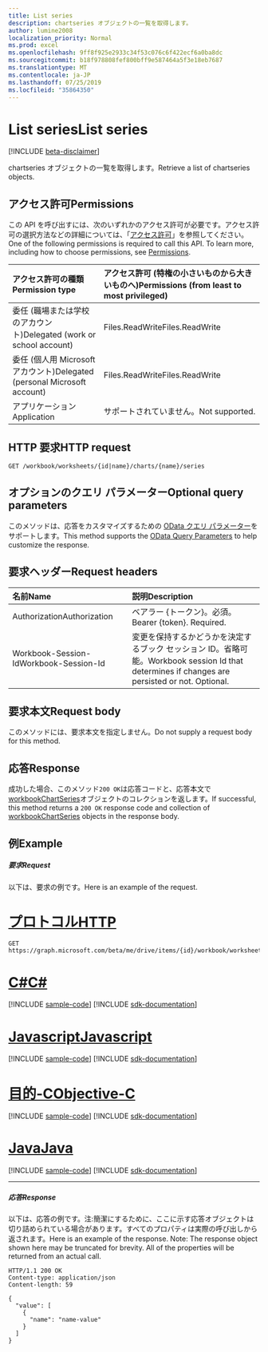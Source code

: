 ```yaml
---
title: List series
description: chartseries オブジェクトの一覧を取得します。
author: lumine2008
localization_priority: Normal
ms.prod: excel
ms.openlocfilehash: 9ff8f925e2933c34f53c076c6f422ecf6a0ba8dc
ms.sourcegitcommit: b18f978808fef800bff9e587464a5f3e18eb7687
ms.translationtype: MT
ms.contentlocale: ja-JP
ms.lasthandoff: 07/25/2019
ms.locfileid: "35864350"
---
```

# <a name="list-series"></a><span data-ttu-id="97de7-103">List series</span><span class="sxs-lookup"><span data-stu-id="97de7-103">List series</span></span>

[!INCLUDE [beta-disclaimer](../../includes/beta-disclaimer.md)]

<span data-ttu-id="97de7-104">chartseries オブジェクトの一覧を取得します。</span><span class="sxs-lookup"><span data-stu-id="97de7-104">Retrieve a list of chartseries objects.</span></span>
## <a name="permissions"></a><span data-ttu-id="97de7-105">アクセス許可</span><span class="sxs-lookup"><span data-stu-id="97de7-105">Permissions</span></span>
<span data-ttu-id="97de7-p101">この API を呼び出すには、次のいずれかのアクセス許可が必要です。アクセス許可の選択方法などの詳細については、「[アクセス許可](/graph/permissions-reference)」を参照してください。</span><span class="sxs-lookup"><span data-stu-id="97de7-p101">One of the following permissions is required to call this API. To learn more, including how to choose permissions, see [Permissions](/graph/permissions-reference).</span></span>

|<span data-ttu-id="97de7-108">アクセス許可の種類</span><span class="sxs-lookup"><span data-stu-id="97de7-108">Permission type</span></span>      | <span data-ttu-id="97de7-109">アクセス許可 (特権の小さいものから大きいものへ)</span><span class="sxs-lookup"><span data-stu-id="97de7-109">Permissions (from least to most privileged)</span></span>              |
|:--------------------|:---------------------------------------------------------|
|<span data-ttu-id="97de7-110">委任 (職場または学校のアカウント)</span><span class="sxs-lookup"><span data-stu-id="97de7-110">Delegated (work or school account)</span></span> | <span data-ttu-id="97de7-111">Files.ReadWrite</span><span class="sxs-lookup"><span data-stu-id="97de7-111">Files.ReadWrite</span></span>    |
|<span data-ttu-id="97de7-112">委任 (個人用 Microsoft アカウント)</span><span class="sxs-lookup"><span data-stu-id="97de7-112">Delegated (personal Microsoft account)</span></span> | <span data-ttu-id="97de7-113">Files.ReadWrite</span><span class="sxs-lookup"><span data-stu-id="97de7-113">Files.ReadWrite</span></span>    |
|<span data-ttu-id="97de7-114">アプリケーション</span><span class="sxs-lookup"><span data-stu-id="97de7-114">Application</span></span> | <span data-ttu-id="97de7-115">サポートされていません。</span><span class="sxs-lookup"><span data-stu-id="97de7-115">Not supported.</span></span> |

## <a name="http-request"></a><span data-ttu-id="97de7-116">HTTP 要求</span><span class="sxs-lookup"><span data-stu-id="97de7-116">HTTP request</span></span>
<!-- { "blockType": "ignored" } -->
```http
GET /workbook/worksheets/{id|name}/charts/{name}/series
```
## <a name="optional-query-parameters"></a><span data-ttu-id="97de7-117">オプションのクエリ パラメーター</span><span class="sxs-lookup"><span data-stu-id="97de7-117">Optional query parameters</span></span>
<span data-ttu-id="97de7-118">このメソッドは、応答をカスタマイズするための [OData クエリ パラメーター](https://developer.microsoft.com/graph/docs/concepts/query_parameters)をサポートします。</span><span class="sxs-lookup"><span data-stu-id="97de7-118">This method supports the [OData Query Parameters](https://developer.microsoft.com/graph/docs/concepts/query_parameters) to help customize the response.</span></span>

## <a name="request-headers"></a><span data-ttu-id="97de7-119">要求ヘッダー</span><span class="sxs-lookup"><span data-stu-id="97de7-119">Request headers</span></span>
| <span data-ttu-id="97de7-120">名前</span><span class="sxs-lookup"><span data-stu-id="97de7-120">Name</span></span>      |<span data-ttu-id="97de7-121">説明</span><span class="sxs-lookup"><span data-stu-id="97de7-121">Description</span></span>|
|:----------|:----------|
| <span data-ttu-id="97de7-122">Authorization</span><span class="sxs-lookup"><span data-stu-id="97de7-122">Authorization</span></span>  | <span data-ttu-id="97de7-p102">ベアラー {トークン}。必須。</span><span class="sxs-lookup"><span data-stu-id="97de7-p102">Bearer {token}. Required.</span></span> |
| <span data-ttu-id="97de7-125">Workbook-Session-Id</span><span class="sxs-lookup"><span data-stu-id="97de7-125">Workbook-Session-Id</span></span>  | <span data-ttu-id="97de7-p103">変更を保持するかどうかを決定するブック セッション ID。省略可能。</span><span class="sxs-lookup"><span data-stu-id="97de7-p103">Workbook session Id that determines if changes are persisted or not. Optional.</span></span>|

## <a name="request-body"></a><span data-ttu-id="97de7-128">要求本文</span><span class="sxs-lookup"><span data-stu-id="97de7-128">Request body</span></span>
<span data-ttu-id="97de7-129">このメソッドには、要求本文を指定しません。</span><span class="sxs-lookup"><span data-stu-id="97de7-129">Do not supply a request body for this method.</span></span>

## <a name="response"></a><span data-ttu-id="97de7-130">応答</span><span class="sxs-lookup"><span data-stu-id="97de7-130">Response</span></span>

<span data-ttu-id="97de7-131">成功した場合、このメソッド`200 OK`は応答コードと、応答本文で[workbookChartSeries](../resources/workbookchartseries.md)オブジェクトのコレクションを返します。</span><span class="sxs-lookup"><span data-stu-id="97de7-131">If successful, this method returns a `200 OK` response code and collection of [workbookChartSeries](../resources/workbookchartseries.md) objects in the response body.</span></span>
## <a name="example"></a><span data-ttu-id="97de7-132">例</span><span class="sxs-lookup"><span data-stu-id="97de7-132">Example</span></span>
##### <a name="request"></a><span data-ttu-id="97de7-133">要求</span><span class="sxs-lookup"><span data-stu-id="97de7-133">Request</span></span>
<span data-ttu-id="97de7-134">以下は、要求の例です。</span><span class="sxs-lookup"><span data-stu-id="97de7-134">Here is an example of the request.</span></span>

# <a name="httptabhttp"></a>[<span data-ttu-id="97de7-135">プロトコル</span><span class="sxs-lookup"><span data-stu-id="97de7-135">HTTP</span></span>](#tab/http)
<!-- {
  "blockType": "request",
  "name": "get_series"
}-->
```http
GET https://graph.microsoft.com/beta/me/drive/items/{id}/workbook/worksheets/{id|name}/charts/{name}/series
```
# <a name="ctabcsharp"></a>[<span data-ttu-id="97de7-136">C#</span><span class="sxs-lookup"><span data-stu-id="97de7-136">C#</span></span>](#tab/csharp)
[!INCLUDE [sample-code](../includes/snippets/csharp/get-series-csharp-snippets.md)]
[!INCLUDE [sdk-documentation](../includes/snippets/snippets-sdk-documentation-link.md)]

# <a name="javascripttabjavascript"></a>[<span data-ttu-id="97de7-137">Javascript</span><span class="sxs-lookup"><span data-stu-id="97de7-137">Javascript</span></span>](#tab/javascript)
[!INCLUDE [sample-code](../includes/snippets/javascript/get-series-javascript-snippets.md)]
[!INCLUDE [sdk-documentation](../includes/snippets/snippets-sdk-documentation-link.md)]

# <a name="objective-ctabobjc"></a>[<span data-ttu-id="97de7-138">目的-C</span><span class="sxs-lookup"><span data-stu-id="97de7-138">Objective-C</span></span>](#tab/objc)
[!INCLUDE [sample-code](../includes/snippets/objc/get-series-objc-snippets.md)]
[!INCLUDE [sdk-documentation](../includes/snippets/snippets-sdk-documentation-link.md)]

# <a name="javatabjava"></a>[<span data-ttu-id="97de7-139">Java</span><span class="sxs-lookup"><span data-stu-id="97de7-139">Java</span></span>](#tab/java)
[!INCLUDE [sample-code](../includes/snippets/java/get-series-java-snippets.md)]
[!INCLUDE [sdk-documentation](../includes/snippets/snippets-sdk-documentation-link.md)]

---

##### <a name="response"></a><span data-ttu-id="97de7-140">応答</span><span class="sxs-lookup"><span data-stu-id="97de7-140">Response</span></span>
<span data-ttu-id="97de7-p104">以下は、応答の例です。注:簡潔にするために、ここに示す応答オブジェクトは切り詰められている場合があります。すべてのプロパティは実際の呼び出しから返されます。</span><span class="sxs-lookup"><span data-stu-id="97de7-p104">Here is an example of the response. Note: The response object shown here may be truncated for brevity. All of the properties will be returned from an actual call.</span></span>
<!-- {
  "blockType": "response",
  "truncated": true,
  "@odata.type": "microsoft.graph.workbookChartSeries",
  "isCollection": true
} -->
```http
HTTP/1.1 200 OK
Content-type: application/json
Content-length: 59

{
  "value": [
    {
      "name": "name-value"
    }
  ]
}
```

<!-- uuid: 8fcb5dbc-d5aa-4681-8e31-b001d5168d79
2015-10-25 14:57:30 UTC -->
<!--
{
  "type": "#page.annotation",
  "description": "List series",
  "keywords": "",
  "section": "documentation",
  "tocPath": "",
  "suppressions": [
  ]
}
-->
